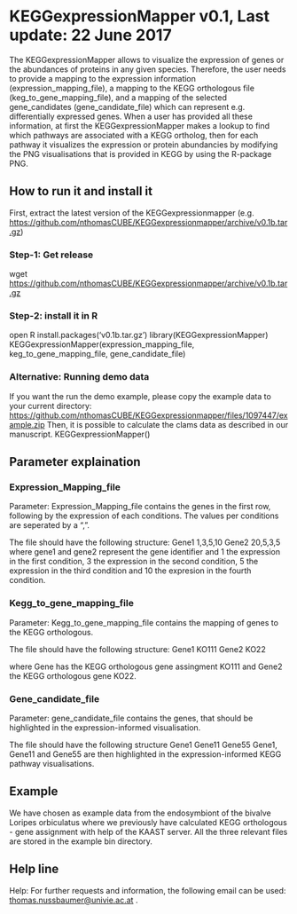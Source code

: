# KEGGexpressionMapper v0.1, Last update: 22 June 2017
The KEGGexpressionMapper allows to visualize the expression of genes or the abundances of proteins in any given species. Therefore, the user needs to provide a mapping to the expression information (expression_mapping_file), a mapping to the KEGG orthologous file (keg_to_gene_mapping_file), and a mapping of the selected gene_candidates (gene_candidate_file) which can represent e.g. differentially expressed genes. When a user has provided all these information, at first the KEGGexpressionMapper makes a lookup to find which pathways are associated with a KEGG ortholog, then for each pathway it visualizes the expression or protein abundancies by modifying the PNG visualisations that is provided in KEGG by using the R-package PNG.

## How to run it and install it

First, extract the latest version of the KEGGexpressionmapper (e.g. https://github.com/nthomasCUBE/KEGGexpressionmapper/archive/v0.1b.tar.gz)

### Step-1: Get release
wget https://github.com/nthomasCUBE/KEGGexpressionmapper/archive/v0.1b.tar.gz

### Step-2: install it in R
open R
install.packages(‘v0.1b.tar.gz’)
library(KEGGexpressionMapper)
KEGGexpressionMapper(expression_mapping_file, keg_to_gene_mapping_file, gene_candidate_file)

### Alternative: Running demo data
If you want the run the demo example, please copy the example data to your current directory: https://github.com/nthomasCUBE/KEGGexpressionmapper/files/1097447/example.zip
Then, it is possible to calculate the clams data as described in our manuscript.
KEGGexpressionMapper()


## Parameter explaination
### Expression_Mapping_file
Parameter: Expression_Mapping_file contains the genes in the first row, following by the expression of each conditions. The values per conditions are seperated by a “,”.

The file should have the following structure:
Gene1 1,3,5,10
Gene2 20,5,3,5
where gene1 and gene2 represent the gene identifier and 1 the expression in the first condition, 3 the expression in the second condition, 5 the expression in the third condition and 10 the expresion in the fourth condition.

### Kegg_to_gene_mapping_file
Parameter: Kegg_to_gene_mapping_file contains the mapping of genes to the KEGG orthologous.

The file should have the following structure:
Gene1 KO111
Gene2 KO22

where Gene has the KEGG orthologous gene assingment KO111 and Gene2 the KEGG orthologous gene KO22.

### Gene_candidate_file 
Parameter: gene_candidate_file contains the genes, that should be highlighted in the expression-informed visualisation.

The file should have the following structure
Gene1
Gene11
Gene55
Gene1, Gene11 and Gene55 are then highlighted in the expression-informed KEGG pathway visualisations.

## Example
We have chosen as example data from the endosymbiont of the bivalve Loripes orbiculatus where we previously have calculated KEGG orthologous - gene assignment with help of the KAAST server. 
All the three relevant files are stored in the example bin directory.

## Help line
Help:
For further requests and information, the following email can be used: thomas.nussbaumer@univie.ac.at .



